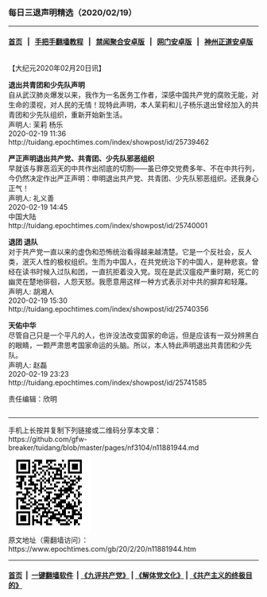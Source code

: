 ### 每日三退声明精选（2020/02/19）
------------------------

#### [首页](https://github.com/gfw-breaker/banned-news1/blob/master/README.md) &nbsp;&nbsp;|&nbsp;&nbsp; [手把手翻墙教程](https://github.com/gfw-breaker/guides/wiki) &nbsp;&nbsp;|&nbsp;&nbsp; [禁闻聚合安卓版](https://github.com/gfw-breaker/bn-android) &nbsp;&nbsp;|&nbsp;&nbsp; [网门安卓版](https://github.com/oGate2/oGate) &nbsp;&nbsp;|&nbsp;&nbsp; [神州正道安卓版](https://github.com/SzzdOgate/update) 



<div class="column" id="artbody" itemprop="articleBody">
 <!-- article content begin -->
 <p>
  【大纪元2020年02月20日讯】
 </p>
 <p>
  <strong>
   退出共青团和少先队声明
  </strong>
  <br/>
  自从武汉肺炎爆发以来，我作为一名医务工作者，深感中国共产党的腐败无能，对生命的漠视，对人民的无情！现特此声明，本人茉莉和儿子杨乐退出曾经加入的共青团和少先队组织，重新开始新生活。
  <br/>
  声明人: 茉莉 杨乐
  <br/>
  2020-02-19 11:36
  <br/>
  http://tuidang.epochtimes.com/index/showpost/id/25739462
 </p>
 <p>
  <strong>
   严正声明退出共产党、共青团、少先队邪恶组织
  </strong>
  <br/>
  早就该与罪恶滔天的中共作出彻底的切割——虽已停交党费多年、不在中共行列，今仍然决定作出严正声明：申明退出共产党、共青团、少先队邪恶组织。还我身心正气！
  <br/>
  声明人: 礼义善
  <br/>
  2020-02-19 14:45
  <br/>
  中国大陆
  <br/>
  http://tuidang.epochtimes.com/index/showpost/id/25740001
 </p>
 <p>
  <strong>
   退团 退队
  </strong>
  <br/>
  对于共产党一直以来的虚伪和恐怖统治看得越来越清楚。它是一个反社会，反人类，泯灭人性的极权组织。生而为中国人，在共党统治下的中国人，是种悲哀。曾经在读书时候入过队和团，一直抗拒着没入党。现在是武汉瘟疫严重时期，死亡的幽灵在楚地徘徊，人怨天怒。我愿意用这样一种方式表示对中共的摒弃和轻蔑。
  <br/>
  声明人: 胡湘人
  <br/>
  2020-02-19 15:30
  <br/>
  http://tuidang.epochtimes.com/index/showpost/id/25740356
 </p>
 <p>
  <strong>
   天佑中华
  </strong>
  <br/>
  尽管自己只是一个平凡的人，也许没法改变国家的命运，但是应该有一双分辨黑白的眼睛，一颗严肃思考国家命运的头脑。所以，本人特此声明退出共青团和少先队。
  <br/>
  声明人: 赵磊
  <br/>
  2020-02-19 23:23
  <br/>
  http://tuidang.epochtimes.com/index/showpost/id/25741585
 </p>
 <p>
  责任编辑：欣明
 </p>
 <!-- article content end -->
 <div id="below_article_ad">
  <div id="below_article_ad_inner">
  </div>
 </div>
</div>

<hr/>
手机上长按并复制下列链接或二维码分享本文章：<br/>
https://github.com/gfw-breaker/tuidang/blob/master/pages/nf3104/n11881944.md <br/>
<a href='https://github.com/gfw-breaker/tuidang/blob/master/pages/nf3104/n11881944.md'><img src='https://github.com/gfw-breaker/tuidang/blob/master/pages/nf3104/n11881944.md.png'/></a> <br/>
原文地址（需翻墙访问）：https://www.epochtimes.com/gb/20/2/20/n11881944.htm


------------------------
#### [首页](https://github.com/gfw-breaker/banned-news/blob/master/README.md) &nbsp;|&nbsp; [一键翻墙软件](https://github.com/gfw-breaker/nogfw/blob/master/README.md) &nbsp;| [《九评共产党》](https://github.com/gfw-breaker/9ping.md/blob/master/README.md#九评之一评共产党是什么) | [《解体党文化》](https://github.com/gfw-breaker/jtdwh.md/blob/master/README.md) | [《共产主义的终极目的》](https://github.com/gfw-breaker/gczydzjmd.md/blob/master/README.md)


<img src='http://gfw-breaker.win/tuidang/pages/nf3104/n11881944.md' width='0px' height='0px'/>